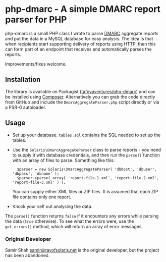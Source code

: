 # php-dmarc - A simple DMARC report parser for PHP

php-dmarc is a small PHP class I wrote to parse [DMARC](http://dmarc.org) aggregate reports and put the data in a MySQL database for easy analysis. The idea is that when recipients start supporting delivery of reports using HTTP, then this can form part of an endpoint that receives and automatically parses the reports.

Improvements/fixes welcome.

## Installation

The library is available on Packagist ([tafoyaventures/php-dmarc](https://packagist.org/packages/tafoyaventures/php-dmarc))
and can be installed using [Composer](http://getcomposer.org/). Alternatively you can grab the code directly from GitHub and include the `DmarcAggregateParser.php` script directly or via a PSR-0 autoloader.

## Usage

- Set up your database. `tables.sql` contains the SQL needed to set up the tables.
- Use the `Solaris\DmarcAggregateParser` class to parse reports - you need to supply it with database credentials, and then run the `parse()` function with an array of files to parse. Something like this:

		$parser = new Solaris\DmarcAggregateParser( 'dbhost', 'dbuser', 'dbpass', 'dbname' );
		$parser->parse( array( 'report-file-1.xml', 'report-file-2.xml', 'report-file-3.xml' ) );

    You can supply either XML files or ZIP files. It is assumed that each ZIP file contains only one report.

- Knock your self out analysing the data.

The `parse()` function returns `false` if it encounters any errors while parsing the data (`true` otherwise). To see what the errors were, use the `get_errors()` method, which will return an array of error messages.

### Original Developer

Samir Shah <samir@rayofsolaris.net> is the original developer, but the project has been abandoned.


